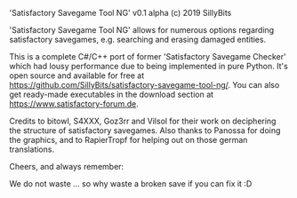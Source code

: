 'Satisfactory Savegame Tool NG' v0.1 alpha
(c) 2019 SillyBits


'Satisfactory Savegame Tool NG' allows for numerous options regarding satisfactory 
savegames, e.g. searching and erasing damaged entities.

This is a complete C#/C++ port of former 'Satisfactory Savegame Checker' which had
lousy performance due to being implemented in pure Python.
It's open source and available for free at 
https://github.com/SillyBits/satisfactory-savegame-tool-ng/.
You can also get ready-made executables in the download section at 
https://www.satisfactory-forum.de.


Credits to bitowl, S4XXX, Goz3rr and Vilsol for their work on deciphering the 
structure of satisfactory savegames.
Also thanks to Panossa for doing the graphics, and to RapierTropf for helping out
on those german translations.


Cheers, and always remember:

We do not waste
... so why waste a broken save if you can fix it :D
